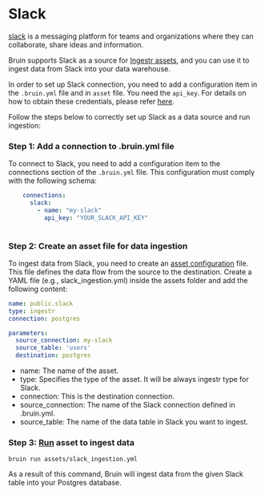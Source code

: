 # Slack
[slack](https://slack.com/) is a messaging platform for teams and organizations where they can collaborate, share ideas and information.

Bruin supports Slack as a source for [Ingestr assets](/assets/ingestr), and you can use it to ingest data from Slack into your data warehouse.

In order to set up Slack connection, you need to add a configuration item in the `.bruin.yml` file and in `asset` file. You need the `api_key`. For details on how to obtain these credentials, please refer [here](https://dlthub.com/docs/dlt-ecosystem/verified-sources/slack#setup-guide).

Follow the steps below to correctly set up Slack as a data source and run ingestion:

### Step 1: Add a connection to .bruin.yml file

To connect to Slack, you need to add a configuration item to the connections section of the `.bruin.yml` file. This configuration must comply with the following schema:

```yaml
    connections:
      slack:
        - name: "my-slack"
          api_key: "YOUR_SLACK_API_KEY"
          
```

### Step 2: Create an asset file for data ingestion

To ingest data from Slack, you need to create an [asset configuration](/assets/ingestr#asset-structure) file. This file defines the data flow from the source to the destination. Create a YAML file (e.g., slack_ingestion.yml) inside the assets folder and add the following content:

```yaml
name: public.slack
type: ingestr
connection: postgres

parameters:
  source_connection: my-slack
  source_table: 'users'
  destination: postgres
```

- name: The name of the asset.
- type: Specifies the type of the asset. It will be always ingestr type for Slack.
- connection: This is the destination connection.
- source_connection: The name of the Slack connection defined in .bruin.yml.
- source_table: The name of the data table in Slack you want to ingest.

### Step 3: [Run](/commands/run) asset to ingest data
```
bruin run assets/slack_ingestion.yml
```
As a result of this command, Bruin will ingest data from the given Slack table into your Postgres database.